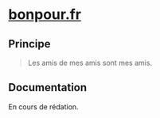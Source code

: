 # [bonpour.fr](https://bonpour.fr)

## Principe

> Les amis de mes amis sont mes amis.

## Documentation

En cours de rédation.
